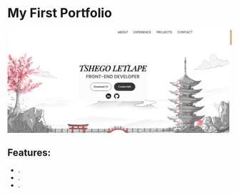 <h1>My First Portfolio</h1>

<p></p>
<img src="./Assets/portfolio.PNG" />
<br />
<h2>Features:</h2>
<ul>
  <li>.</li>
  <li>.</li>
  <li>.</li>
</ul>
